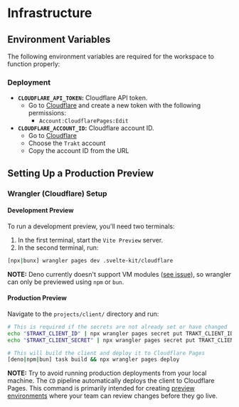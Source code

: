 # Infrastructure

## Environment Variables

The following environment variables are required for the workspace to function
properly:

### Deployment

- **`CLOUDFLARE_API_TOKEN`:** Cloudflare API token.
  - Go to [Cloudflare](https://dash.cloudflare.com/profile/api-tokens) and
    create a new token with the following permissions:
    - `Account:CloudflarePages:Edit`
- **`CLOUDFLARE_ACCOUNT_ID`:** Cloudflare account ID.
  - Go to [Cloudflare](https://dash.cloudflare.com/)
  - Choose the `Trakt` account
  - Copy the account ID from the URL

## Setting Up a Production Preview

### Wrangler (Cloudflare) Setup

#### Development Preview

To run a development preview, you'll need two terminals:

1. In the first terminal, start the `Vite Preview` server.
2. In the second terminal, run:

```sh
[npx|bunx] wrangler pages dev .svelte-kit/cloudflare
```

**NOTE:** Deno currently doesn't support VM modules
([see issue](https://github.com/denoland/deno/issues/26349)), so wrangler can
only be previewed using `npm` or `bun`.

#### Production Preview

Navigate to the `projects/client/` directory and run:

```sh
# This is required if the secrets are not already set or have changed
echo "$TRAKT_CLIENT_ID" | npx wrangler pages secret put TRAKT_CLIENT_ID
echo "$TRAKT_CLIENT_SECRET" | npx wrangler pages secret put TRAKT_CLIENT_SECRET

# This will build the client and deploy it to Cloudflare Pages
[deno|npm|bun] task build && npx wrangler pages deploy
```

**NOTE:** Try to avoid running production deployments from your local machine.
The `CD` pipeline automatically deploys the client to Cloudflare Pages. This
command is primarily intended for creating
[preview environments](https://developers.cloudflare.com/pages/configuration/preview-deployments/)
where your team can review changes before they go live.
